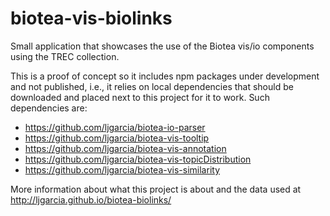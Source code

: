 # biotea-vis-biolinks
Small application that showcases the use of the Biotea vis/io 
components using the TREC collection.

This is a proof of concept so it includes npm packages under 
development and not published, i.e., it relies on local dependencies 
that should be downloaded and placed next to this project for it 
to work. Such dependencies are:

* https://github.com/ljgarcia/biotea-io-parser
* https://github.com/ljgarcia/biotea-vis-tooltip
* https://github.com/ljgarcia/biotea-vis-annotation
* https://github.com/ljgarcia/biotea-vis-topicDistribution
* https://github.com/ljgarcia/biotea-vis-similarity

More information about what this project is about and the data used 
at http://ljgarcia.github.io/biotea-biolinks/
